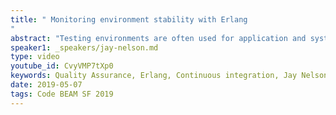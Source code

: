 ```yaml
---
title: " Monitoring environment stability with Erlang
"
abstract: "Testing environments are often used for application and system-level Quality Assurance (QA) integration validation. In a Continuous Integration (CI) scenario, disruptions in the QA Environment can eliminate the possibility of CI. Strong guarantees and notification of environment errors are necessary for the orderly management of CI. An Erlang application can automate the type of monitoring, state reporting, and supervision of the environment needed by an active Agile organization for managing CI."
speaker1: _speakers/jay-nelson.md
type: video
youtube_id: CvyVMP7tXp0
keywords: Quality Assurance, Erlang, Continuous integration, Jay Nelson
date: 2019-05-07
tags: Code BEAM SF 2019
---
```


